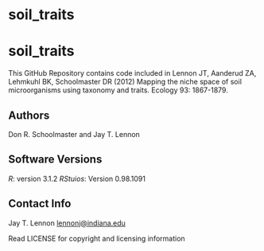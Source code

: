 soil_traits
=======
# soil_traits
This GitHub Repository contains code included in Lennon JT, Aanderud ZA, Lehmkuhl BK, Schoolmaster DR (2012) Mapping the niche space of soil microorganisms using taxonomy and traits. Ecology 93: 1867-1879.

Authors
-------
Don R. Schoolmaster and Jay T. Lennon

Software Versions
-----------------
*R*: version 3.1.2
*RStuios*: Version 0.98.1091

Contact Info
------------
Jay T. Lennon
lennonj@indiana.edu

Read LICENSE for copyright and licensing information
